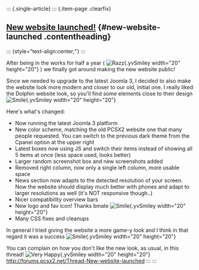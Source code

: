 ::: {.single-article}
::: {.item-page .clearfix}
## [New website launched!](/275-new-website-launched.html) {#new-website-launched .contentheading}

::: {style="text-align:center;"}
:::

After being in the works for half a year (
![Razz](https://pcsx2.net/images/stories/frontend/smilies/tongue.gif){.yvSmiley
width="20" height="20"} ) we finally got around making the new website
public!

Since we needed to upgrade to the latest Joomla 3, I decided to also
make the website look more modern and closer to our old, initial one. I
really liked the Dolphin website look, so you\'ll find some elements
close to their design
![Smile](https://pcsx2.net/images/stories/frontend/smilies/smile.gif){.yvSmiley
width="20" height="20"}

Here\'s what\'s changed:

-   Now running the latest Joomla 3 platform
-   New color scheme, matching the old PCSX2 website one that many
    people requested. You can switch to the previous dark theme from the
    Cpanel option at the upper right
-   Latest boxes now using JS and switch their items instead of showing
    all 5 items at once (less space used, looks better)
-   Larger random screenshot box and new screenshots added
-   Removed right column, now only a single left column, more usable
    space
-   News section now adapts to the detected resolution of your screen.
    Now the website should display much better with phones and adapt to
    larger resolutions as well (it\'s NOT responsive though..)
-   Nicer compatibility overview bars
-   New logo and fav icon! Thanks bmate
    ![Smile](https://pcsx2.net/images/stories/frontend/smilies/smile.gif){.yvSmiley
    width="20" height="20"}
-   Many CSS fixes and cleanups

In general I tried giving the website a more game-y look and I think in
that regard it was a success
![Smile](https://pcsx2.net/images/stories/frontend/smilies/smile.gif){.yvSmiley
width="20" height="20"}

You can complain on how you don\'t like the new look, as usual, in this
thread! ![Very
Happy](https://pcsx2.net/images/stories/frontend/smilies/biggrin.gif){.yvSmiley
width="20" height="20"}\
<http://forums.pcsx2.net/Thread-New-website-launched>
:::
:::
